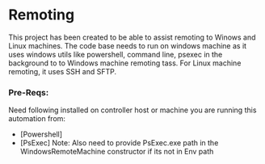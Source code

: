 # Remoting 
This project has been created to be able to assist remoting to Winows and Linux machines. 
The code base needs to run on windows machine as it uses windows utils like powershell, command line, psexec in the background to to Windows machine remoting tass.
For Linux machine remoting, it uses SSH and SFTP.

### Pre-Reqs:
Need following installed on controller host or machine you are running this automation from:
- [Powershell]
- [PsExec]
  Note: Also need to provide PsExec.exe path in the WindowsRemoteMachine constructor if its not in Env path
